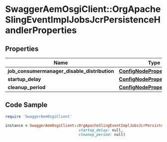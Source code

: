 # SwaggerAemOsgiClient::OrgApacheSlingEventImplJobsJcrPersistenceHandlerProperties

## Properties

Name | Type | Description | Notes
------------ | ------------- | ------------- | -------------
**job_consumermanager_disable_distribution** | [**ConfigNodePropertyBoolean**](ConfigNodePropertyBoolean.md) |  | [optional] 
**startup_delay** | [**ConfigNodePropertyInteger**](ConfigNodePropertyInteger.md) |  | [optional] 
**cleanup_period** | [**ConfigNodePropertyInteger**](ConfigNodePropertyInteger.md) |  | [optional] 

## Code Sample

```ruby
require 'SwaggerAemOsgiClient'

instance = SwaggerAemOsgiClient::OrgApacheSlingEventImplJobsJcrPersistenceHandlerProperties.new(job_consumermanager_disable_distribution: null,
                                 startup_delay: null,
                                 cleanup_period: null)
```



